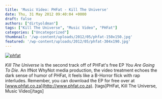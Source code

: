 ```yaml
---
title: 'Music Video: PHFat - Kill The Universe'
date: Thu, 31 May 2012 09:40:04 +0000
draft: false
authors: ["dirtyoldman"]
tags: ["Kill The Universe", "Music Video", "PHFat"]
categories: ["Uncategorized"]
thumbnail: '/wp-content/uploads/2012/05/phfat-150x150.jpg'
featured: '/wp-content/uploads/2012/05/phfat-304x190.jpg'
---
```


[![](/wp-content/uploads/2012/05/phfat.jpg "phfat")](/2012/05/31/music-video-phfat-kill-the-universe/phfat/)

_Kill The Universe_ is the second track off of PHFat's free EP _You Are Going To Die_. An IfNot WhyNot media production, the video treatment echoes the dark sense of humor of PHFat, it feels like a B-Horror flick with rap interludes. Remember, you can download the EP for free over at [www.phfat.co.za](http://www.phfat.co.za). \[tags\]PHFat, Kill The Universe, Music Video\[/tags\]